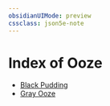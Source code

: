 ```yaml
---
obsidianUIMode: preview
cssclass: json5e-note
---
```

# Index of Ooze

- [Black Pudding](black-pudding.md)
- [Gray Ooze](gray-ooze.md)
